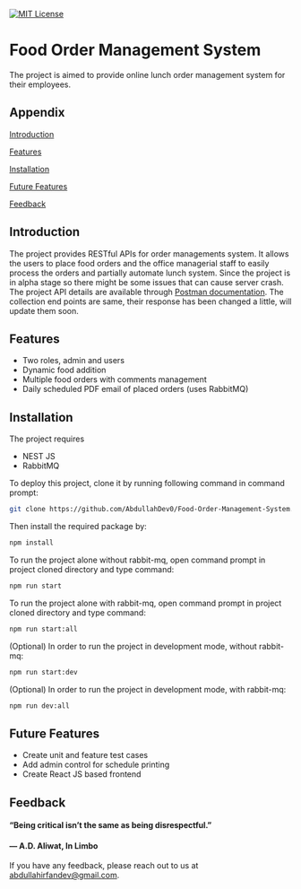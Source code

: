 [![MIT License](https://img.shields.io/badge/License-MIT-green.svg)](https://choosealicense.com/licenses/mit/)


# Food Order Management System

The project is aimed to provide online lunch order management system for their employees.


## Appendix

[Introduction](https://github.com/AbdullahDev0/Food-Order-Management-System/edit/main/README.md#introduction)

[Features](https://github.com/AbdullahDev0/Food-Order-Management-System/edit/main/README.md#features)

[Installation](https://github.com/AbdullahDev0/Food-Order-Management-System/edit/main/README.md#installation)

[Future Features](https://github.com/AbdullahDev0/Food-Order-Management-System/edit/main/README.md#future-features)

[Feedback](https://github.com/AbdullahDev0/Food-Order-Management-System/edit/main/README.md#feedback)




## Introduction
The project provides RESTful APIs for order managements system.
It allows the users to place food orders and the office managerial
staff to easily process the orders and partially automate lunch
system. Since the project is in alpha stage so there might be some issues
that can cause server crash. The project API details are available through [Postman
documentation](https://documenter.getpostman.com/view/19499937/2s7YfR7sw6).
The collection end points are same, their response has been changed a little, will update them soon.


## Features

- Two roles, admin and users
- Dynamic food addition
- Multiple food orders with comments management
- Daily scheduled PDF email of placed orders (uses RabbitMQ)
## Installation

The project requires

- NEST JS
- RabbitMQ

To deploy this project, clone it by running following command in command prompt:

```bash
git clone https://github.com/AbdullahDev0/Food-Order-Management-System.git
```

Then install the required package by:

```bash
npm install
```    

To run the project alone without rabbit-mq, open command prompt in project cloned directory and type command:

```bash
npm run start
```    

To run the project alone with rabbit-mq, open command prompt in project cloned directory and type command:

```bash
npm run start:all
```

(Optional) In order to run the project in development mode, without rabbit-mq:

```bash
npm run start:dev
```

(Optional) In order to run the project in development mode, with rabbit-mq:

```bash
npm run dev:all
```

  
## Future Features

- Create unit and feature test cases
- Add admin control for schedule printing
- Create React JS based frontend
## Feedback
#### “Being critical isn’t the same as being disrespectful.”

#### ― A.D. Aliwat, In Limbo

If you have any feedback, please reach out to us at abdullahirfandev@gmail.com.
